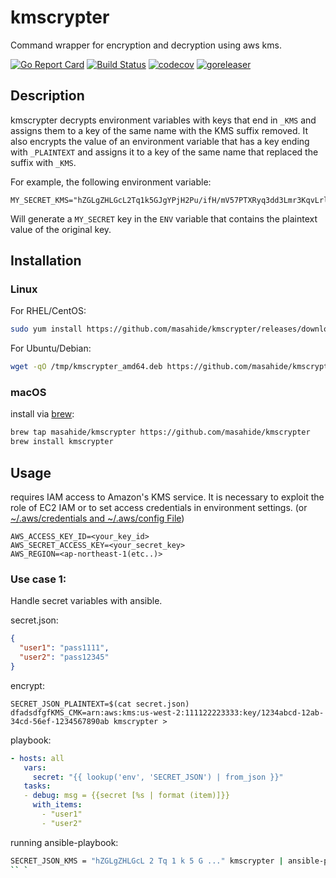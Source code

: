 # kmscrypter

Command wrapper for encryption and decryption using aws kms.

[![Go Report Card](https://goreportcard.com/badge/github.com/masahide/kmscrypter)](https://goreportcard.com/report/github.com/masahide/kmscrypter)
[![Build Status](https://travis-ci.org/masahide/kmscrypter.svg?branch=master)](https://travis-ci.org/masahide/kmscrypter)
[![codecov](https://codecov.io/gh/masahide/kmscrypter/branch/master/graph/badge.svg)](https://codecov.io/gh/masahide/kmscrypter)
[![goreleaser](https://img.shields.io/badge/powered%20by-goreleaser-green.svg?style=flat-square)](https://github.com/goreleaser)

## Description

kmscrypter decrypts environment variables with keys that end in `_KMS` and assigns them to a key of the same name with the KMS suffix removed.
It also encrypts the value of an environment variable that has a key ending with `_PLAINTEXT` and assigns it to a key of the same name that replaced the suffix with `_KMS`.

For example, the following environment variable:
```
MY_SECRET_KMS="hZGLgZHLGcL2Tq1k5GJgYPjH2Pu/ifH/mV57PTXRyq3dd3Lmr3KqvLrlnoneZ...."
```
Will generate a `MY_SECRET` key in the `ENV` variable that contains the plaintext value of the original key.

## Installation

### Linux

For RHEL/CentOS:

```bash
sudo yum install https://github.com/masahide/kmscrypter/releases/download/v0.1.0/kmscrypter_amd64.rpm
```

For Ubuntu/Debian:

```bash
wget -qO /tmp/kmscrypter_amd64.deb https://github.com/masahide/kmscrypter/releases/download/v0.1.0/kmscrypter_amd64.deb && sudo dpkg -i /tmp/kmscrypter_amd64.deb
```

### macOS


install via [brew](https://brew.sh):

```bash
brew tap masahide/kmscrypter https://github.com/masahide/kmscrypter
brew install kmscrypter
```


## Usage

requires IAM access to Amazon's KMS service. 
It is necessary to exploit the role of EC2 IAM or to set access credentials in environment settings.
(or [~/.aws/credentials and ~/.aws/config File](https://docs.aws.amazon.com/cli/latest/userguide/cli-config-files.html))

```
AWS_ACCESS_KEY_ID=<your_key_id>
AWS_SECRET_ACCESS_KEY=<your_secret_key>
AWS_REGION=<ap-northeast-1(etc..)>
```


### Use case 1:

Handle secret variables with ansible.

secret.json:
```json
{
  "user1": "pass1111",
  "user2": "pass12345"
}
```

encrypt:
```
SECRET_JSON_PLAINTEXT=$(cat secret.json) dfadsdfgfKMS_CMK=arn:aws:kms:us-west-2:111122223333:key/1234abcd-12ab-34cd-56ef-1234567890ab kmscrypter >
```


playbook:
```yaml
- hosts: all
   vars:
     secret: "{{ lookup('env', 'SECRET_JSON') | from_json }}"
   tasks:
   - debug: msg = {{secret [%s | format (item)]}}
     with_items:
       - "user1"
       - "user2"
```

running ansible-playbook:
```bash
SECRET_JSON_KMS = "hZGLgZHLGcL 2 Tq 1 k 5 G ..." kmscrypter | ansible-playbook site.yml
`` `

